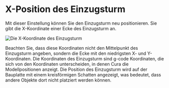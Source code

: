 X-Position des Einzugsturm
====
Mit dieser Einstellung können Sie den Einzugsturm neu positionieren. Sie gibt die X-Koordinate einer Ecke des Einzugsturm an.

![Die X-Koordinate des Einzugsturm](../../../articles/images/prime_tower.svg)

Beachten Sie, dass diese Koordinaten nicht den Mittelpunkt des Einzugsturm angeben, sondern die Ecke mit den niedrigsten X- und Y-Koordinaten. Die Koordinaten des Einzugsturm sind g-code Koordinaten, die sich von den Koordinaten unterscheiden, in denen Cura die Modellpositionen anzeigt. Die Position des Einzugsturm wird auf der Bauplatte mit einem kreisförmigen Schatten angezeigt, was bedeutet, dass andere Objekte dort nicht platziert werden können.